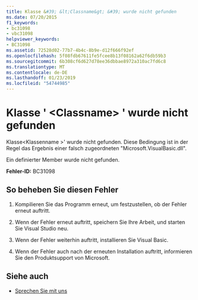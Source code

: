 ```yaml
---
title: Klasse &#39; &lt;Classname&gt; &#39; wurde nicht gefunden
ms.date: 07/20/2015
f1_keywords:
- bc31098
- vbc31098
helpviewer_keywords:
- BC31098
ms.assetid: 72528d02-77b7-4b4c-8b9e-d12f666f92ef
ms.openlocfilehash: 5f08fdb67611fe5fcee8b13f08162a62f6db59b3
ms.sourcegitcommit: 6b308cf6d627d78ee36dbbae8972a310ac7fd6c8
ms.translationtype: MT
ms.contentlocale: de-DE
ms.lasthandoff: 01/23/2019
ms.locfileid: "54744985"
---
```

# <a name="class-39ltclassnamegt39-cannot-be-found"></a>Klasse &#39; &lt;Classname&gt; &#39; wurde nicht gefunden
Klasse\<Klassenname >' wurde nicht gefunden. Diese Bedingung ist in der Regel das Ergebnis einer falsch zugeordneten "Microsoft.VisualBasic.dll".  
  
 Ein definierter Member wurde nicht gefunden.  
  
 **Fehler-ID:** BC31098  
  
## <a name="to-correct-this-error"></a>So beheben Sie diesen Fehler  
  
1.  Kompilieren Sie das Programm erneut, um festzustellen, ob der Fehler erneut auftritt.  
  
2.  Wenn der Fehler erneut auftritt, speichern Sie Ihre Arbeit, und starten Sie Visual Studio neu.  
  
3.  Wenn der Fehler weiterhin auftritt, installieren Sie Visual Basic.  
  
4.  Wenn der Fehler auch nach der erneuten Installation auftritt, informieren Sie den Produktsupport von Microsoft.  
  
## <a name="see-also"></a>Siehe auch
- [Sprechen Sie mit uns](/visualstudio/ide/talk-to-us)
